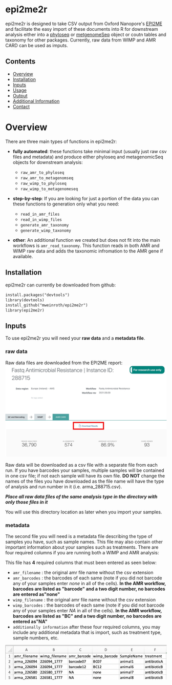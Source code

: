 # epi2me2r

epi2me2r is designed to take CSV output from Oxford Nanopore's [EPI2ME](https://epi2me.nanoporetech.com/) and facilitate the easy import of these documents into R for downstream analysis either into a [phyloseq](https://bioconductor.org/packages/release/bioc/html/phyloseq.html) or [metgenomeSeq](https://www.bioconductor.org/packages/release/bioc/html/metagenomeSeq.html) object or coutn tables and taxonomy for other packages. Currently, raw data from WIMP and AMR CARD can be used as imputs. 

## Contents
- [Overview](#Overview)
- [Installation](#Installation)
- [Inputs](#Inputs)
- [Usage](#usage)
- [Output](#output)
- [Additional Information](#Additional)
- [Contact](#Contact)

# Overview

There are three main types of functions in epi2me2r:

- **fully automated**: these functions take minimal input (usually just raw csv files and metadata) and produce either phyloseq and metagenomicSeq objects for downstream analysis:
    - `raw_amr_to_phyloseq`
    - `raw_amr_to_metagenomseq`
    - `raw_wimp_to_phyloseq`
    - `raw_wimp_to_metagenomeseq`
        
- **step-by-step**: If you are looking for just a portion of the data you can these functions to generation only what you need:
    - `read_in_amr_files`
    - `read_in_wimp_files`
    - `generate_amr_taxonomy`
    - `generate_wimp_taxonomy`

- **other**: An additional function we created but does not fit into the main workflows is `amr_read_taxonomy`. This function reads in both AMR and WIMP raw data and adds the taxonomic infromation to the AMR gene if available.  

## Installation
epi2me2r can currently be downloaded from github:
```
install.packages("devtools") 
library(devtools) 
install_github("mweinroth/epi2me2r") 
library(epi2me2r)
```

## Inputs
To use epi2me2r you will need your **raw data** and a **metadata file**. 

### raw data 
Raw data files are downloaded from the EPI2ME report:
![](https://github.com/mweinroth/epi2me2r/blob/master/screenshots.for.github/epi2me.download.report.jpg?raw=true)

Raw data will be downloaded as a csv file with a separate file from each run. If you have barcodes your samples, multiple samples will be contained in one csv file; if not each sample will have its own file. **DO NOT** change the names of the files you have downloaded as the file name will have the type of analysis and run number in it (i.e. arma_288715.csv). 

**_Place all raw data files of the same analysis type in the directory with only those files in it_**

You will use this directory location as later when you import your samples. 

### metadata
The second file you will need is a metadata file describing the type of samples you have, such as sample names. This file may also contain other important information about your samples such as treatments. There are four required columns if you are running both a WIMP and AMR analysis:

This file has **4** required columns that must been entered as seen below:

- `amr_filename` : the original amr file name without the csv extension
- `amr_barcodes` : the barcodes of each same (note if you did not barcode any of your samples enter *none* in all of the cells). **In the AMR workflow, barcodes are listed as "barcode" and a two digit number, no barcodes are entered as"none"**
- `wimp_filename` : the original amr file name without the csv extension
- `wimp_barcodes` : the barcodes of each same (note if you did not barcode any of your samples enter *NA* in all of the cells). **In the AMR workflow, barcodes are listed as "BC" and a two digit number, no barcodes are entered as"NA"**
- `additionally information` after these four required columns, you may include any additional metadata that is import, such as treatment type, sample numbers, etc.

![](https://github.com/mweinroth/epi2me2r/blob/master/screenshots.for.github/metadata.jpg)
